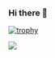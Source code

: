 ### Hi there 👋

[![trophy](https://github-profile-trophy.vercel.app/?username=kanwhile)](https://github.com/ryo-ma/github-profile-trophy)

<div>
<img src="https://github-readme-stats.vercel.app/api/top-langs/?username=seedwebs&layout=compact" />
</div>

<!--
**kanwhile/kanwhile** is a ✨ _special_ ✨ repository because its `README.md` (this file) appears on your GitHub profile.

Here are some ideas to get you started:

- 🔭 I’m currently working on ...
- 🌱 I’m currently learning ...
- 👯 I’m looking to collaborate on ...
- 🤔 I’m looking for help with ...
- 💬 Ask me about ...
- 📫 How to reach me: ...
- 😄 Pronouns: ...
- ⚡ Fun fact: ...
-->
